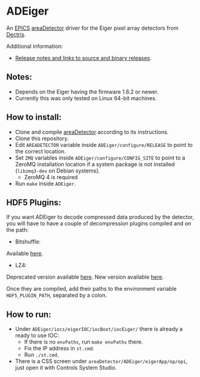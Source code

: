 ADEiger
===========
An
[EPICS](http://www.aps.anl.gov/epics/)
[areaDetector](http://cars.uchicago.edu/software/epics/areaDetector.html)
driver for the Eiger pixel array detectors from
[Dectris](http://www.dectris.com).

Additional information:
* [Release notes and links to source and binary releases](RELEASE.md).

Notes:
------

* Depends on the Eiger having the firmware 1.6.2 or newer.
* Currently this was only tested on Linux 64-bit machines.

How to install:
---------------

* Clone and compile [areaDetector](https://github.com/areaDetector/areaDetector) according to its instructions.
* Clone this repository.
* Edit `AREADETECTOR` variable inside `ADEiger/configure/RELEASE` to point to the correct location.
* Set `ZMQ` variables inside `ADEiger/configure/CONFIG_SITE` to point to a ZeroMQ installation location if a system package is not installed (`libzmq3-dev` on Debian systems).
  - ZeroMQ 4 is required
* Run `make` inside `ADEiger`.

HDF5 Plugins:
-------------

If you want ADEiger to decode compressed data produced by the detector, you will have to have a couple of decompression
plugins compiled and on the path:

* Bitshuffle:

Available [here](https://github.com/kiyo-masui/bitshuffle).

* LZ4:

Deprecated version available [here](https://github.com/michaelrissi/HDF5Plugin.git).
New version available [here](https://github.com/nexusformat/HDF5-External-Filter-Plugins).

Once they are compiled, add their paths to the environment variable `HDF5_PLUGIN_PATH`, separated by a colon.

How to run:
-----------

* Under `ADEiger/iocs/eigerIOC/iocBoot/iocEiger/` there is already a ready to use IOC:
  - If there is no `envPaths`, run `make envPaths` there.
  - Fix the IP address in `st.cmd`.
  - Run `./st.cmd`.
* There is a CSS screen under `areaDetector/ADEiger/eigerApp/op/opi`, just open it with Controls System Studio.
